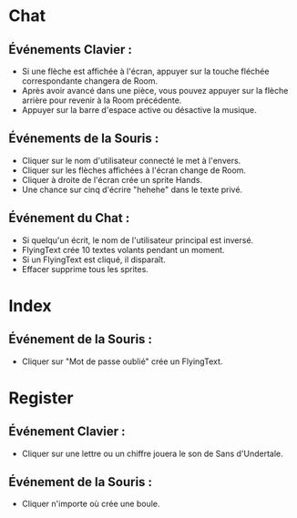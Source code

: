 # Chat

## Événements Clavier :
- Si une flèche est affichée à l'écran, appuyer sur la touche fléchée correspondante changera de Room.
- Après avoir avancé dans une pièce, vous pouvez appuyer sur la flèche arrière pour revenir à la Room précédente.
- Appuyer sur la barre d'espace active ou désactive la musique.

## Événements de la Souris :
- Cliquer sur le nom d'utilisateur connecté le met à l'envers.
- Cliquer sur les flèches affichées à l'écran change de Room.
- Cliquer à droite de l'écran crée un sprite Hands.
- Une chance sur cinq d'écrire "hehehe" dans le texte privé.

## Événement du Chat :
- Si quelqu'un écrit, le nom de l'utilisateur principal est inversé.
- FlyingText crée 10 textes volants pendant un moment.
- Si un FlyingText est cliqué, il disparaît.
- Effacer supprime tous les sprites.

# Index

## Événement de la Souris :
- Cliquer sur "Mot de passe oublié" crée un FlyingText.

# Register

## Événement Clavier :
- Cliquer sur une lettre ou un chiffre jouera le son de Sans d'Undertale.

## Événement de la Souris :
- Cliquer n'importe où crée une boule.

